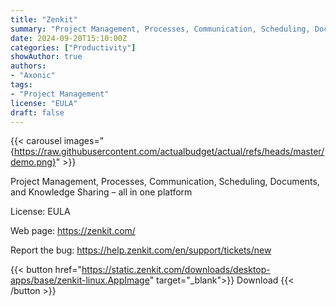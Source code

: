 ```yaml
---
title: "Zenkit"
summary: "Project Management, Processes, Communication, Scheduling, Documents, and Knowledge Sharing – all in one platform."
date: 2024-09-20T15:10:00Z
categories: ["Productivity"]
showAuthor: true
authors:
- "Axonic"
tags: 
- "Project Management"
license: "EULA"
draft: false
---
```


{{< carousel images="{https://raw.githubusercontent.com/actualbudget/actual/refs/heads/master/demo.png}" >}}

Project Management, Processes, Communication, Scheduling, Documents, and Knowledge Sharing – all in one platform

License: EULA

Web page: <https://zenkit.com/>  

Report the bug: <https://help.zenkit.com/en/support/tickets/new>  

{{< button href="https://static.zenkit.com/downloads/desktop-apps/base/zenkit-linux.AppImage" target="_blank">}}
Download
{{< /button >}}